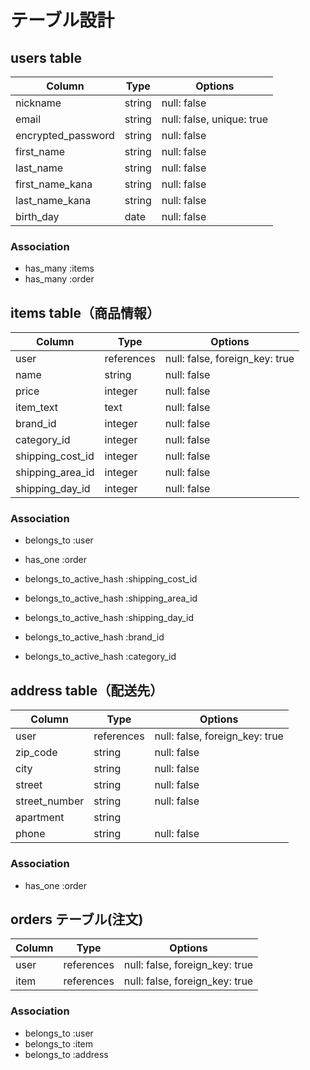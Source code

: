 # テーブル設計


## users table
| Column             | Type    | Options                        |
|--------------------|---------|--------------------------------|
| nickname           | string  | null: false                    |
| email              | string  | null: false, unique: true      |
| encrypted_password | string  | null: false                    |
| first_name         | string  | null: false                    |
| last_name          | string  | null: false                    |
| first_name_kana    | string  | null: false                    |
| last_name_kana     | string  | null: false                    |
| birth_day          | date    | null: false                    |

### Association
- has_many :items
- has_many :order





## items table（商品情報）

| Column             | Type       | Options                        |
|--------------------|------------|--------------------------------|
| user               | references | null: false, foreign_key: true |
| name               | string     | null: false                    |
| price              | integer    | null: false                    
| item_text          | text       | null: false                    |
| brand_id           | integer    | null: false                    |
| category_id        | integer    | null: false                    |
| shipping_cost_id   | integer    | null: false                    |
| shipping_area_id   | integer    | null: false                    |
| shipping_day_id    | integer    | null: false                    |

### Association

- belongs_to :user
- has_one :order

- belongs_to_active_hash :shipping_cost_id
- belongs_to_active_hash :shipping_area_id
- belongs_to_active_hash :shipping_day_id
- belongs_to_active_hash :brand_id
- belongs_to_active_hash :category_id






##  address table（配送先）

| Column       | Type       | Options                        |
|--------------|------------|--------------------------------|
| user         | references | null: false, foreign_key: true |
| zip_code     | string     | null: false                    |
| city         | string     | null: false                    |
| street       | string     | null: false                    |
| street_number| string     | null: false                    |
| apartment    | string     |                                |
| phone        | string     | null: false                    |

### Association

- has_one :order



## orders テーブル(注文)

| Column       | Type       | Options                        |
|--------------|------------|--------------------------------|
| user         | references | null: false, foreign_key: true |
| item         | references | null: false, foreign_key: true |

### Association

- belongs_to :user
- belongs_to :item
- belongs_to :address

